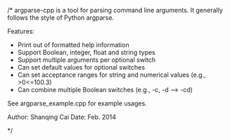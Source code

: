 /* argparse-cpp is a tool for parsing command line arguments. 
   It generally follows the style of Python argparse.

   Features: 
   * Print out of formatted help information
   * Support Boolean, integer, float and string types 
   * Support multiple arguments per optional switch
   * Can set default values for optional switches
   * Can set acceptance ranges for string and numerical values (e.g., >0<=100.3)
   * Can combine multiple Boolean switches (e.g., -c, -d --> -cd)

   See argparse_example.cpp for example usages.

   

   Author: Shanqing Cai
   Date: Feb. 2014

*/

